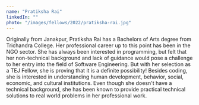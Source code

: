 ```yaml
---
name: "Pratiksha Rai"
linkedIn: ""
photo: "/images/fellows/2022/pratiksha-rai.jpg"
---
```


Originally from Janakpur, Pratiksha Rai has a Bachelors of Arts degree from Trichandra College. Her professional career up to this point has been in the NGO sector. She has always been interested in programming, but felt that her non-technical background and lack of guidance would pose a challenge to her entry into the field of Software Engineering. But with her selection as a TEJ Fellow, she is proving that it is a definite possibility! Besides coding, she is interested in understanding human development, behavior, social, economic, and cultural institutions. Even though she doesn't have a technical background, she has been known to provide practical technical solutions to real world problems in her professional work.
